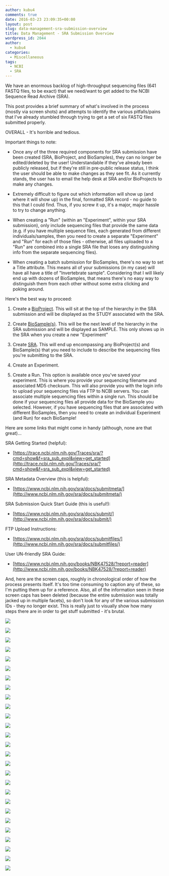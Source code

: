 ```yaml
---
author: kubu4
comments: true
date: 2016-03-23 23:09:35+00:00
layout: post
slug: data-management-sra-submission-overview
title: Data Management - SRA Submission Overview
wordpress_id: 2044
author:
  - kubu4
categories:
  - Miscellaneous
tags:
  - NCBI
  - SRA
---
```


We have an enormous backlog of high-throughput sequencing files (641 FASTQ files, to be exact) that we need/want to get added to the NCBI Sequence Read Archive (SRA).

This post provides a brief summary of what's involved in the process (mostly via screen shots) and attempts to identify the various pitfalls/pains that I've already stumbled through trying to get a set of six FASTQ files submitted properly.

OVERALL - It's horrible and tedious.

Important things to note:





  * Once any of the three required components for SRA submission have been created (SRA, BioProject, and BioSamples), they can no longer be edited/deleted by the user! Understandable if they've already been publicly released, but if they're still in pre-public release status, I think the user should be able to make changes as they see fit. As it currently stands, the user has to email the help desk at SRA and/or BioProjects to make any changes.


  * Extremely difficult to figure out which information will show up (and where it will show up) in the final, formatted SRA record - no guide to this that I could find. Thus, if you screw it up, it's a major, major hassle to try to change anything.


  * When creating a "Run" (within an "Experiment", within your SRA submission), only include sequencing files that provide the same data (e.g. if you have multiple sequence files, each generated from different individuals/samples, then you need to create a separate "Experiment" and "Run" for each of those files - otherwise, all files uploaded to a "Run" are combined into a single SRA file that loses any distinguishing info from the separate sequencing files).


  * When creating a batch submission for BioSamples, there's no way to set a Title attribute. This means all of your submissions (in my case) will have all have a title of "Invertebrate sample". Considering that I will likely end up with dozens of BioSamples, that means there's no easy way to distinguish them from each other without some extra clicking and poking around.





Here's the best way to proceed:



  1. Create a [BioProject](https://submit.ncbi.nlm.nih.gov/subs/bioproject/). This will sit at the top of the hierarchy in the SRA submission and will be displayed as the STUDY associated with the SRA.



  2. Create [BioSample(s)](https://submit.ncbi.nlm.nih.gov/subs/biosample/). This will be the next level of the hierarchy in the SRA submission and will be displayed as SAMPLE. This only shows up in the SRA when you create a new "Experiment"



  3. Create [SRA](https://www.ncbi.nlm.nih.gov/Traces/sra_sub/sub.cgi). This will end up encompassing any BioProject(s) and BioSample(s) that you need to include to describe the sequencing files you're submitting to the SRA.



  4. Create an Experiment.



  5. Create a Run. This option is available once you've saved your experiment. This is where you provide your sequencing filename and associated MD5 checksum. This will also provide you with the login info to upload your sequencing files via FTP to NCBI servers. You can associate multiple sequencing files within a single run. This should be done if your sequencing files all provide data for the BioSample you selected. However, if you have sequencing files that are associated with different BioSamples, then you need to create an individual Experiment (and Run) for each BioSample!








Here are some links that might come in handy (although, none are that great)...

SRA Getting Started (helpful):

- [https://trace.ncbi.nlm.nih.gov/Traces/sra/?cmd=show&f=sra_sub_expl&view=get_started](http://trace.ncbi.nlm.nih.gov/Traces/sra/?cmd=show&f=sra_sub_expl&view=get_started)

SRA Metadata Overview (this is helpful):

- [https://www.ncbi.nlm.nih.gov/sra/docs/submitmeta/](http://www.ncbi.nlm.nih.gov/sra/docs/submitmeta/)

SRA Submission Quick Start Guide (this is useful!):

- [https://www.ncbi.nlm.nih.gov/sra/docs/submit/](http://www.ncbi.nlm.nih.gov/sra/docs/submit/)

FTP Upload Instructions:

- [https://www.ncbi.nlm.nih.gov/sra/docs/submitfiles/](http://www.ncbi.nlm.nih.gov/sra/docs/submitfiles/)

User UN-friendly SRA Guide:

- [https://www.ncbi.nlm.nih.gov/books/NBK47528/?report=reader](http://www.ncbi.nlm.nih.gov/books/NBK47528/?report=reader)



And, here are the screen caps, roughly in chronological order of how the process presents itself. It's too time consuming to caption any of these, so I'm putting them up for a reference. Also, all of the information seen in these screen caps has been deleted (because the entire submission was totally jacked up in multiple facets), so don't look for any of the various submission IDs - they no longer exist. This is really just to visually show how many steps there are in order to get stuff submitted - it's brutal.

![](https://eagle.fish.washington.edu/Arabidopsis/20160323_SRA_Submissions_01.jpg)

![](https://eagle.fish.washington.edu/Arabidopsis/20160323_SRA_Submissions_02.jpg)

![](https://eagle.fish.washington.edu/Arabidopsis/20160323_SRA_Submissions_03.jpg)

![](https://eagle.fish.washington.edu/Arabidopsis/20160323_SRA_Submissions_04.jpg)

![](https://eagle.fish.washington.edu/Arabidopsis/20160323_SRA_Submissions_05.jpg)

![](https://eagle.fish.washington.edu/Arabidopsis/20160323_SRA_Submissions_06.jpg)

![](https://eagle.fish.washington.edu/Arabidopsis/20160323_SRA_Submissions_07.jpg)

![](https://eagle.fish.washington.edu/Arabidopsis/20160323_SRA_Submissions_08.jpg)

![](https://eagle.fish.washington.edu/Arabidopsis/20160323_SRA_Submissions_09.jpg)

![](https://eagle.fish.washington.edu/Arabidopsis/20160323_SRA_Submissions_10.jpg)

![](https://eagle.fish.washington.edu/Arabidopsis/20160323_SRA_Submissions_11.jpg)



![](https://eagle.fish.washington.edu/Arabidopsis/20160323_SRA_Submissions_12.jpg)



![](https://eagle.fish.washington.edu/Arabidopsis/20160323_SRA_Submissions_13.jpg)

![](https://eagle.fish.washington.edu/Arabidopsis/20160323_SRA_Submissions_14.jpg)



![](https://eagle.fish.washington.edu/Arabidopsis/20160323_SRA_Submissions_15.jpg)



![](https://eagle.fish.washington.edu/Arabidopsis/20160323_SRA_Submissions_16.jpg)



![](https://eagle.fish.washington.edu/Arabidopsis/20160323_SRA_Submissions_17.jpg)



![](https://eagle.fish.washington.edu/Arabidopsis/20160323_SRA_Submissions_18.jpg)



![](https://eagle.fish.washington.edu/Arabidopsis/20160323_SRA_Submissions_19.jpg)



![](https://eagle.fish.washington.edu/Arabidopsis/20160323_SRA_Submissions_20.jpg)



![](https://eagle.fish.washington.edu/Arabidopsis/20160323_SRA_Submissions_21.jpg)



![](https://eagle.fish.washington.edu/Arabidopsis/20160323_SRA_Submissions_22.jpg)



![](https://eagle.fish.washington.edu/Arabidopsis/20160323_SRA_Submissions_23.jpg)



![](https://eagle.fish.washington.edu/Arabidopsis/20160323_SRA_Submissions_24.jpg)



![](https://eagle.fish.washington.edu/Arabidopsis/20160323_SRA_Submissions_25.jpg)



![](https://eagle.fish.washington.edu/Arabidopsis/20160323_SRA_Submissions_26.jpg)



![](https://eagle.fish.washington.edu/Arabidopsis/20160323_SRA_Submissions_27.jpg)
